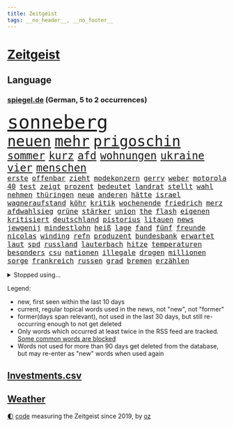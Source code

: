 ```yaml
---
title: Zeitgeist
tags: __no_header__, __no_footer__
---
```


# [Zeitgeist](https://oliz.io/zeitgeist/)

## Language

<h3><a href="https://www.spiegel.de" target="_blank">spiegel.de</a> (German, 5 to 2 occurrences)</h3>
<p style="font-family:monospace">
<span style="font-size:32pt"><a href="news_links.html#sonneberg" class="current">sonneberg</a></span>
<br>
<span style="font-size:25pt"><a href="news_links.html#neuen" class="current">neuen</a></span>
<span style="font-size:25pt"><a href="news_links.html#mehr" class="current">mehr</a></span>
<span style="font-size:25pt"><a href="news_links.html#prigoschin" class="current">prigoschin</a></span>
<br>
<span style="font-size:18pt"><a href="news_links.html#sommer" class="current">sommer</a></span>
<span style="font-size:18pt"><a href="news_links.html#kurz" class="current">kurz</a></span>
<span style="font-size:18pt"><a href="news_links.html#afd" class="current">afd</a></span>
<span style="font-size:18pt"><a href="news_links.html#wohnungen" class="current">wohnungen</a></span>
<span style="font-size:18pt"><a href="news_links.html#ukraine" class="current">ukraine</a></span>
<span style="font-size:18pt"><a href="news_links.html#vier" class="current">vier</a></span>
<span style="font-size:18pt"><a href="news_links.html#menschen" class="current">menschen</a></span>
<br>
<span style="font-size:12pt"><a href="news_links.html#erste" class="current">erste</a></span>
<span style="font-size:12pt"><a href="news_links.html#offenbar" class="current">offenbar</a></span>
<span style="font-size:12pt"><a href="news_links.html#zieht" class="current">zieht</a></span>
<span style="font-size:12pt"><a href="news_links.html#modekonzern" class="current">modekonzern</a></span>
<span style="font-size:12pt"><a href="news_links.html#gerry" class="current">gerry</a></span>
<span style="font-size:12pt"><a href="news_links.html#weber" class="current">weber</a></span>
<span style="font-size:12pt"><a href="news_links.html#motorola" class="new">motorola</a></span>
<span style="font-size:12pt"><a href="news_links.html#40" class="current">40</a></span>
<span style="font-size:12pt"><a href="news_links.html#test" class="current">test</a></span>
<span style="font-size:12pt"><a href="news_links.html#zeigt" class="current">zeigt</a></span>
<span style="font-size:12pt"><a href="news_links.html#prozent" class="current">prozent</a></span>
<span style="font-size:12pt"><a href="news_links.html#bedeutet" class="current">bedeutet</a></span>
<span style="font-size:12pt"><a href="news_links.html#landrat" class="current">landrat</a></span>
<span style="font-size:12pt"><a href="news_links.html#stellt" class="current">stellt</a></span>
<span style="font-size:12pt"><a href="news_links.html#wahl" class="current">wahl</a></span>
<span style="font-size:12pt"><a href="news_links.html#nehmen" class="current">nehmen</a></span>
<span style="font-size:12pt"><a href="news_links.html#thüringen" class="current">thüringen</a></span>
<span style="font-size:12pt"><a href="news_links.html#neue" class="current">neue</a></span>
<span style="font-size:12pt"><a href="news_links.html#anderen" class="current">anderen</a></span>
<span style="font-size:12pt"><a href="news_links.html#hätte" class="current">hätte</a></span>
<span style="font-size:12pt"><a href="news_links.html#israel" class="current">israel</a></span>
<span style="font-size:12pt"><a href="news_links.html#wagneraufstand" class="new">wagneraufstand</a></span>
<span style="font-size:12pt"><a href="news_links.html#köhr" class="new">köhr</a></span>
<span style="font-size:12pt"><a href="news_links.html#kritik" class="current">kritik</a></span>
<span style="font-size:12pt"><a href="news_links.html#wochenende" class="current">wochenende</a></span>
<span style="font-size:12pt"><a href="news_links.html#friedrich" class="current">friedrich</a></span>
<span style="font-size:12pt"><a href="news_links.html#merz" class="current">merz</a></span>
<span style="font-size:12pt"><a href="news_links.html#afdwahlsieg" class="new">afdwahlsieg</a></span>
<span style="font-size:12pt"><a href="news_links.html#grüne" class="current">grüne</a></span>
<span style="font-size:12pt"><a href="news_links.html#stärker" class="current">stärker</a></span>
<span style="font-size:12pt"><a href="news_links.html#union" class="current">union</a></span>
<span style="font-size:12pt"><a href="news_links.html#the" class="current">the</a></span>
<span style="font-size:12pt"><a href="news_links.html#flash" class="new">flash</a></span>
<span style="font-size:12pt"><a href="news_links.html#eigenen" class="current">eigenen</a></span>
<span style="font-size:12pt"><a href="news_links.html#kritisiert" class="current">kritisiert</a></span>
<span style="font-size:12pt"><a href="news_links.html#deutschland" class="current">deutschland</a></span>
<span style="font-size:12pt"><a href="news_links.html#pistorius" class="current">pistorius</a></span>
<span style="font-size:12pt"><a href="news_links.html#litauen" class="current">litauen</a></span>
<span style="font-size:12pt"><a href="news_links.html#news" class="current">news</a></span>
<span style="font-size:12pt"><a href="news_links.html#jewgenij" class="current">jewgenij</a></span>
<span style="font-size:12pt"><a href="news_links.html#mindestlohn" class="current">mindestlohn</a></span>
<span style="font-size:12pt"><a href="news_links.html#heiß" class="current">heiß</a></span>
<span style="font-size:12pt"><a href="news_links.html#lage" class="current">lage</a></span>
<span style="font-size:12pt"><a href="news_links.html#fand" class="current">fand</a></span>
<span style="font-size:12pt"><a href="news_links.html#fünf" class="current">fünf</a></span>
<span style="font-size:12pt"><a href="news_links.html#freunde" class="current">freunde</a></span>
<span style="font-size:12pt"><a href="news_links.html#nicolas" class="current">nicolas</a></span>
<span style="font-size:12pt"><a href="news_links.html#winding" class="new">winding</a></span>
<span style="font-size:12pt"><a href="news_links.html#refn" class="new">refn</a></span>
<span style="font-size:12pt"><a href="news_links.html#produzent" class="current">produzent</a></span>
<span style="font-size:12pt"><a href="news_links.html#bundesbank" class="current">bundesbank</a></span>
<span style="font-size:12pt"><a href="news_links.html#erwartet" class="current">erwartet</a></span>
<span style="font-size:12pt"><a href="news_links.html#laut" class="current">laut</a></span>
<span style="font-size:12pt"><a href="news_links.html#spd" class="current">spd</a></span>
<span style="font-size:12pt"><a href="news_links.html#russland" class="current">russland</a></span>
<span style="font-size:12pt"><a href="news_links.html#lauterbach" class="current">lauterbach</a></span>
<span style="font-size:12pt"><a href="news_links.html#hitze" class="current">hitze</a></span>
<span style="font-size:12pt"><a href="news_links.html#temperaturen" class="current">temperaturen</a></span>
<span style="font-size:12pt"><a href="news_links.html#besonders" class="current">besonders</a></span>
<span style="font-size:12pt"><a href="news_links.html#csu" class="current">csu</a></span>
<span style="font-size:12pt"><a href="news_links.html#nationen" class="current">nationen</a></span>
<span style="font-size:12pt"><a href="news_links.html#illegale" class="current">illegale</a></span>
<span style="font-size:12pt"><a href="news_links.html#drogen" class="current">drogen</a></span>
<span style="font-size:12pt"><a href="news_links.html#millionen" class="current">millionen</a></span>
<span style="font-size:12pt"><a href="news_links.html#sorge" class="current">sorge</a></span>
<span style="font-size:12pt"><a href="news_links.html#frankreich" class="current">frankreich</a></span>
<span style="font-size:12pt"><a href="news_links.html#russen" class="current">russen</a></span>
<span style="font-size:12pt"><a href="news_links.html#grad" class="current">grad</a></span>
<span style="font-size:12pt"><a href="news_links.html#bremen" class="current">bremen</a></span>
<span style="font-size:12pt"><a href="news_links.html#erzählen" class="current">erzählen</a></span>
</p>
<details>
<summary>Stopped using...</summary>
<p class="former" style="font-size:12pt">
benjamin(978) statement(977) freien(976) gewaltige(976) jugendlichen(976) kritisch(976) lohnt(976) trat(976) amsterdam(975) hinterlassen(975) james(975) klare(975) november(975) willen(975) kurzfristig(974) niveau(974) rief(974) solidarität(974) verpflichtet(974) übersicht(974) 2015(973) gelegt(973) krankenhäusern(973) spanier(973) zuge(973) anleger(972) anspruch(972) gelungen(972) gewaltig(972) her(972) philippinen(972) schlag(972) verlängern(972) angeblichen(971) aufs(971) bayer(971) bundesweit(971) gastgeber(971) leverkusen(971) reißt(971) schweigen(971) tor(971) verschieben(971) virus(971) zoo(971) zuschauer(971) 65(970) besorgt(970) fließt(970) geheimnis(970) kritisierte(970) medikamente(970) pflege(970) portugal(970) ruf(970) rücktritt(970) suspendiert(970) worauf(970) öffentlichen(970) 12(969) augen(969) investieren(969) myanmar(969) simon(969) verlust(969) vorschläge(969) who(969) ehren(968) gefasst(968) institut(968) künstler(968) punkt(968) radikale(968) regt(968) reich(968) thailand(968) videobotschaft(968) wofür(968) abstimmung(967) augsburg(967) bewegung(967) bewerber(967) bsc(967) ehefrau(967) getrennt(967) hertha(967) indes(967) jury(967) kräftig(967) obama(967) streitkräfte(967) august(966) ließen(966) meinungsfreiheit(966) termin(966) unterricht(966) florian(965) illegalen(965) nigeria(965) optimistisch(965) schlagzeilen(965) einstigen(964) freie(964) gehalten(964) meinem(964) offenen(964) verlängerung(964) europäer(963) manuel(963) rapper(963) verbindet(963) verzichtet(963) wies(963) deals(962) finanziell(962) karte(962) studien(961) bedeutung(960) drastischen(960) song(960) beantragt(959) frust(959) gaben(959) eigener(958) tausenden(958) 10(957) ebenso(957) tauchen(957) kürzlich(956) matthias(956) mittlerweile(956) schuss(956) einsetzen(954) immunität(954) starker(954) berater(953) geschäftsführer(953) müsste(952) status(952) gesundheitsministerium(951) eigenes(950) holocaust(950) monats(950) gemeinsames(949) kate(948) moderatorin(947) dein(946) bäume(944) teilnahme(941) begrüßt(940) s(940) abstieg(939) herausforderung(936) hype(934) app(932) beendete(923) johannes(923) bündnis(922) erhebliche(922) elizabeth(920) palästinenser(917) karlsruhe(913) hitler(911) ungewöhnlichen(911) 85(909) ausweg(901) heidelberg(890) mangelnde(886) zustimmen(864) anna(859) nachbarland(855) gemüse(853) karriereende(852) kannte(836) demnächst(826) orte(814) ausländischen(813) politikern(803) geehrt(781) besonderes(752) abgegeben(750) 38(742) wenigsten(719) adac(716) eröffnung(712) verstorben(684) beeinträchtigt(670) nicole(669) befürwortet(665) gerissen(658) zeitungsbericht(641) gewohnt(640) hawaii(639) verbündeten(637) gemeinschaft(634) kalten(634) 73(633) minderheiten(632) getöteten(630) pazifik(629) entlasten(628) nfl(618) konflikts(615) beeinflusst(608) briefe(606) rwe(599) stau(598) stern(592) bekannteste(573) unserem(566) schienen(562) dutzenden(561) militärischen(561) seltene(558) energiekonzern(557) begehen(556) phänomen(549) papa(535) erschwert(531) hochzeit(524) g7staaten(523) menschenrechtler(521) heikel(520) oscar(519) berger(518) zweites(516) geplatzt(509) zählte(507) entführung(506) erneuert(501) klingen(496) auswertung(494) gezwungen(494) einheit(491) krankheiten(490) 2014(489) gastbeitrag(485) bejubelt(482) verwaltung(482) mbappé(475) bill(473) barack(463) arbeitszeit(460) gestärkt(458) schneiden(457) vermieter(457) anlässlich(454) ausweiten(454) ukrainekriegs(450) zeitenwende(449) zugriff(445) charkiw(444) todes(444) ungewiss(440) unabhängig(438) 55(436) begrenzt(431) niedersächsischen(431) dmitrij(430) 48(426) bezeichnen(425) kalt(425) boxen(422) durchsuchen(421) g7(421) trauerfeier(418) nachfolgerin(417) fernen(416) antisemitische(414) usdollar(410) ufer(408) vermisster(408) jack(407) dahin(402) verärgert(402) export(401) exregierungschef(399) lokführer(395) unterlag(395) psychiatrie(392) verdrängen(392) luisa(391) verschwanden(390) kinderinterview(387) love(387) momentan(387) viral(386) begnadigung(385) prinzessin(384) suchte(384) lngterminal(382) bist(381) syrischen(381) dänischen(380) klimakatastrophe(379) rockband(379) andy(377) bedrohte(372) brittney(372) griner(372) heimspiel(372) zeichnen(371) republikanischer(370) fernverkehr(369) provider(368) tierschützer(368) riefen(366) madrids(359) misshandelt(359) prompt(359) furore(355) identifizieren(355) erdrutsche(354) syriens(354) gegenzug(352) sahen(351) 16jähriger(344) 81(343) genauer(341) umkämpfte(341) atomkraftwerke(336) stören(336) verstoßen(336) nennen(334) zuhause(329) streicheln(327) neubauer(324) prüfungen(324) freispruch(320) chinesen(317) unterkünfte(317) blackout(315) britischem(309) island(308) demonstrierenden(307) bewältigen(306) leopard2panzer(306) bildband(302) pleiten(300) weltgrößten(300) disney(299) 14jährige(298) geistlichen(297) peru(297) erkenntnissen(292) mississippi(290) begrenzen(289) ermordete(287) films(287) marken(286) aufsicht(285) energiepauschale(284) emsland(283) telekom(281) missverständnis(278) künstlich(277) finnen(276) kita(276) rätseln(275) 1992(274) ersetzt(270) konten(270) heikler(269) leitung(268) bewusstlos(267) rechtsradikale(266) aufholjagd(265) historisches(264) hingerichtet(262) lebron(262) gesundheitszustand(261) quer(259) inspiziert(258) 42jährige(255) vereine(254) arnold(253) machtwechsel(253) astronauten(252) bröckelt(252) arbeitszeiterfassung(251) erleichtern(250) lakers(248) adidas(247) exklusiv(247) postet(246) szenarien(246) abgestimmt(244) wohnungsbau(244) entführen(242) regimes(242) beobachtungen(241) jewgeni(241) standard(241) abgelegt(240) aktivist(240) pakete(240) razzien(240) festnehmen(238) verurteilten(238) vizepräsidentin(236) lützerath(235) manipuliert(235) ignoriert(234) epidemie(233) stadtderby(233) unverständnis(233) einkauf(232) synagoge(232) erklärungen(231) rückstand(231) forscht(230) solidarisieren(229) geplantes(228) mützenich(228) streits(228) ausgebremst(227) blank(227) dance(226) lawine(226) minsk(226) alias(223) betrugsvorwürfe(223) hilton(223) schönheit(222) trümmern(222) außenpolitik(221) krönung(221) carolina(218) boulevardzeitung(217) eric(217) stimmte(217) weitem(217) abgeben(215) scheuen(215) weiterkommen(215) human(213) spielzeug(213) aussichten(212) begehrt(212) uskonzern(212) äußerung(212) besserer(211) mitarbeiterinnen(211) aufwendig(210) adolf(209) netanyahu(209) bamberg(208) reichlich(206) sydney(205) umstellen(205) ig(204) metall(204) geworben(203) journal(202) testet(202) verunsichert(200) überragt(200) formiert(199) spdfraktionschef(199) tabu(199) twitterchef(199) erfüllung(198) chinesisches(197) zukommt(197) koreanischen(196) neuartigen(196) wegfallen(196) jüdische(195) ware(195) amtsgericht(193) spiegelpodcast(192) vorgängerin(192) räumung(189) umgangs(189) 56(188) kontrahenten(188) schränken(188) streben(188) ließe(186) durcheinander(185) tanzen(185) ghana(184) überprüfen(184) inhaftierter(183) politikum(183) berlinwahl(182) bischöfe(182) mexikanischen(181) nachschub(181) kamala(180) bräuchten(179) ungewöhnlicher(179) streitigkeiten(178) sachbeschädigung(177) grünes(175) kampfflugzeuge(175) fabuliert(172) salvador(172) opfers(171) spiegelredakteur(171) gebrauchte(169) kapital(169) hochfahren(168) jerusalem(168) rammt(168) bezug(167) handelspartner(167) konzernchef(167) betreffen(166) exportieren(166) wiederholungswahl(165) kohlendioxid(164) lebenszeit(164) sensation(164) staatshaushalt(164) fremden(163) porträtiert(162) streich(162) ausgeladen(160) gesundheitssystem(160) moritz(160) natürlicher(160) schimpfte(160) viereinhalb(160) arbeitszeiten(159) bergkarabach(158) ahmad(157) avatar(157) bass(157) epos(157) erschienen(157) rückenschmerzen(157) schilderte(157) aufgefallen(156) spezialkräfte(156) mail(155) redaktion(155) regenfälle(155) erweisen(154) milliardenhöhe(154) verheerende(154) auschwitz(153) hinrichtungen(153) immobilienpreise(153) nachfahren(153) erliegen(152) adresse(151) symptome(151) erfolgreiche(150) forscherteam(150) oberfranken(150) sammlung(150) nachteil(149) europarat(148) wahnsinn(148) meiste(147) perspektive(147) santos(147) wilden(147) batic(146) bildungsministerium(146) djirsarai(146) fdpgeneralsekretär(146) leitmayr(146) ministers(146) sophie(146) küken(145) mischt(145) usvizepräsidentin(145) minderjährige(144) bewahren(143) c(143) ivan(142) michail(142) polizeischutz(142) profifußball(142) toney(142) botschafterin(141) juan(141) behördenangaben(140) besuchern(140) eiltempo(140) halbinsel(140) jason(140) paparazzi(140) wikinger(140) bescheiden(139) geschäftsmann(139) übungen(139) patzt(138) babysitter(137) entwickelten(137) exekutionen(137) houellebecq(137) lithium(137) mccarthy(137) ruhm(137) schwache(137) bauer(136) bundeswirtschaftsminister(136) contest(136) esc(136) eurovision(136) orthodoxe(136) playoffs(136) vorschriften(136) 66jährige(135) armenien(135) begeistern(135) demos(135) lothar(135) ausstellung(134) hitlergruß(133) junta(133) patzer(133) alfred(132) aserbaidschan(132) frisches(132) konkurrenzkampf(132) kopieren(132) marburg(132) neubau(132) abheben(131) 22jährigen(130) heran(130) stellungen(130) betreuer(129) erneuter(129) inseln(129) rheinmetall(129) süßigkeiten(129) transfer(129) angeschlagen(128) ohrfeige(128) berge(127) justizreform(127) erstellt(126) kyrgios(126) mütze(126) rüstungsindustrie(126) starteten(126) to(125) jubelt(124) nudeln(124) jäger(123) rekordmeister(123) schlammlawinen(122) wunden(122) georgien(120) junior(120) räume(120) teilgenommen(120) ajax(119) köpfe(119) abiturienten(118) dennis(118) waffengewalt(118) abkopplung(117) clinton(117) handwerker(116) lebende(115) titelkampf(115) rabe(114) vorwurfs(114) ausfällen(113) nachdruck(113) präsidentschaftskandidat(113) verkürzen(113) autounfall(111) kürzere(111) pfannkuchen(111) wahlsieger(111) 29jährigen(110) befreiungsschlag(110) fernhalten(110) gewendet(110) verschleppte(110) nordirland(109) seniorinnen(109) tabellenkeller(109) willkür(109) eingeschüchtert(108) luxusuhren(108) massachusetts(108) rolex(108) schimpft(108) brüskiert(107) dumm(107) gekoppelt(107) maßgeblich(107) abstriche(106) weitestgehend(106) detail(105) eon(105) geringere(105) herzlich(105) pizza(105) radfahrer(105) ständige(105) instituts(104) privatschule(104) zerlegen(104) zusammenstoß(104) grafiken(103) nbageschichte(103) herstellen(102) unterbrechung(102) blamage(101) galerie(101) nationalsozialistischen(101) petersen(101) don't(99) flugsicherung(99) leise(99) rekordverdächtig(99) teures(99) globus(98) on(98) tabellenführung(98) veganem(98) abrechnung(97) etappensieg(97) strafmaßnahmen(97) verzeichnete(97) wegwerfen(97) hermann(96) militärhilfen(96) ofen(96) verbreitete(96) wurzeln(96) pilz(95) tierarten(95) anstatt(94) basketball(94) fußballklub(94) führungsrolle(94) jamshid(94) jena(94) kufen(94) mobilisiert(94) nazizeit(94) sharmahd(94) stewart(94) taxifahrer(93) zoos(93) ehrgeizige(92) ernüchterung(92) glücklicher(92) schuhe(92) spiegelreport(92) 1987(91) beschädigte(91) code(91) jonathan(91) klimakanzler(91) machbar(91) worklifebalance(91) bedürftigen(90) buchstaben(90) wehr(90) überfalls(90) übergewichtige(90) akkus(89) hanau(89) königsetappe(89) prioritäten(89) prunk(89) russlandsanktionen(89) wallace(89) zurückgeben(89) begeben(88) georgischen(88) hündin(88) ines(88) klinische(88) löcher(88) petition(88) #metoo(87) flutkatastrophe(87) linkenpolitikerin(87) nuklearen(87) supermarktkette(87) zielte(87) auffassungen(86) konzernen(86) standing(86) tesco(86) unerwünschten(86) verstand(86) wackelt(86) absichtlich(85) aggressor(85) fahne(85) jordanien(85) norditalien(85) ohren(85) parks(85) schrieben(85) smiths(85) türkisch(85) alleingang(84) ed(84) eingeladen(84) genähert(84) lebenslanger(84) mecklenburgvorpommerns(84) 40jähriger(83) ausgezählt(83) brennen(83) downing(83) eliteeinheit(83) gejagt(83) hohes(83) menschenrechtsorganisation(83) rüstungskonzern(83) umweltverbände(83) wetterphänomen(83) überschwemmung(83) grundschulkind(82) koma(82) regale(82) verschwörungsmythen(82) abba(81) gesunde(81) jahrelangen(81) weltreise(81) armenier(80) befremden(80) dekret(80) dicaprio(80) leonardo(80) personalpolitik(80) söldnertruppen(80) zynismus(80) heizungen(79) räuber(79) stadionverbot(79) trainerin(79) zerreißprobe(79) jacht(78) reklame(78) abstiegsränge(77) erteilte(77) geschehen(77) jahrhundertelang(77) jesse(77) jordan(77) marschieren(77) rodung(77) bauindustrie(76) sortiment(76) homepage(75) kippen(75) schließung(75) bizarre(74) eigentlichen(74) verneint(74) wirtschaftssanktionen(74) zeilen(74) zweigstelle(74) angeben(73) eingeklemmt(73) frauenquote(73) kanye(73) parteichefin(73) pascal(73) aufsichtsbehörden(72) codenamen(72) desaströs(72) facebookkonzern(72) methan(72) vergangenes(72) 2027(71) finanzspritze(71) france(71) lagert(71) mikroben(71) mitgründer(71) pen(71) saudi(71) unbefristeten(71) assistenten(70) bascher(70) konsumenten(70) sahelzone(70) angerichtet(69) arten(69) facebookmutterkonzern(69) imran(69) khan(69) konkurrent(69) nsu(69) rechnungen(69) verwaltungsgericht(69) ausgebeutet(68) hurra(68) susanne(68) taxi(68) zittern(68) hausdurchsuchungen(67) krachte(67) aufprall(66) bedeutsam(66) geflüchtet(66) haushaltsverhandlungen(66) silke(66) beherrschen(65) betrugsfall(65) handelsabkommen(65) 375(64) einzuhalten(64) fernost(64) onlinepetition(64) unokonferenz(64) durchsuchten(63) jr(63) let’s(63) aussterben(62) bereut(62) europarats(62) pausieren(62) smartphoneapp(62) vorschreiben(62) 175(61) breites(61) dnaproben(61) fantasie(61) gehofft(61) hour(61) verbrennerautos(61) zuständigen(61) bijan(60) caspar(60) geringverdiener(60) grant(60) tina(60) vereinbaren(60) vergleichen(60) d(59) übergriff(59) einwohnermeldeamt(58) erneuerung(58) gesunkene(58) nirgendwo(58) schriftstellervereinigung(58) taktischer(58) uniklinik(58) exekution(57) geräusche(57) konkurrenzorganisation(57) technischer(57) zusammengeprallt(57) doha(56) frommer(56) klimaschutzpolitik(56) nils(56) roher(56) elfjähriger(55) geldfluss(55) küssen(55) matthäus(55) wahlberechtigte(55) bar(54) chronologie(54) erspart(54) journaljournalisten(54) jugendschutz(54) namentlichen(54) pressefreiheit(54) rar(54) rekordchampion(54) vorsitz(54) 48jähriger(53) alexandra(53) breite(53) datenschützern(53) fakebild(53) flüchtende(53) konkret(53) neuauflage(53) regierungswechsel(53) vertagt(53) öffentlichrechtliche(53) abschneiden(52) bremerhaven(52) fauxpas(52) gendersprache(52) kult(52) praktischen(52) verwaltungsratschef(52) wartelisten(52) beachtete(51) beziffert(51) dschidda(51) beate(50) bestechung(50) gekennzeichnet(50) kunstfreiheit(50) pushbacks(50) westlicher(50) zuschlag(50) brunnen(49) bundesweite(49) codes(49) entmachtet(49) explorer(49) ozonschicht(49) professorin(49) rosenheim(49) sea(49) ultranationalist(49) ergeht(48) furious(48) reifen(48) versuchter(48) zusammenhängen(48) 81jährige(47) baker(47) massenhaft(47) reue(47) account(46) bio(46) boulevard(46) drag(46) einreiseverbot(46) fluch(46) kern(46) münchens(46) beninbronzen(45) dfbpräsident(45) elektroautobauer(45) genauere(45) christi(44) geimpft(44) hannah(44) melanie(44) tötungsdelikt(44) ausgehen(43) dick(43) schwanz(43) zittrige(43) zweijährigen(43) abwasser(42) bodenschätze(42) bundesrichter(42) drugs(42) how(42) interaktive(42) maus(42) nbastar(42) rights(42) schulz(42) sell(42) verfehlten(42) ascheregen(41) fühlte(41) impfkommission(41) jeanne(41) kracht(41) relegationsplatz(41) skydoku(41) vertieft(41) weltordnung(41) 55jährigen(40) aki(40) aufspaltung(40) bürgerrechtler(40) einsamen(40) erklärungsnot(40) eruption(40) festhalten(40) geplatzter(40) gewidmet(40) horn(40) iba(40) kaurismäki(40) ambitionierte(39) bayernniederlage(39) historikerin(39) kontraproduktiv(39) millionär(39) ärmere(39) abiturprüfungen(38) ausgehoben(38) batteriefabrik(38) diät(38) generieren(38) gewährt(38) grenzkontrollen(38) protestformen(38) war’s(38) ächtung(38) 180(37) 1943(37) kriegt(37) liest(37) pentagonleaks(37) rückspiel(37) sanktionsregime(37) straßenverkehr(37) unerschütterlichen(37) überfahren(37) überwiesen(37) abschaltung(36) aneignung(36) bundesgartenschau(36) explodiert(36) krankt(36) kultureller(36) nsterrors(36) schafen(36) auffällig(35) ausgeschrieben(35) dokumenten(35) freibrief(35) rad(35) spruch(35) toben(35) vielmehr(35) wertvolle(35) digitalminister(34) invasionstruppen(34) schürt(34) versicherungsschutz(34) verzögerte(34) weiterlaufen(34) 97(33) bistum(33) herten(33) höchststand(33) palme(33) prägt(33) staatsgeheimnisse(33) erfindungen(32) formuliert(32) göringeckardt(32) katrin(32) lebewesen(32) matthew(32) superkraft(32) voranbringen(32) 92(31) datenleck(31) retteten(31) roms(31) spitzenverdiener(31) tarifeinigung(31) österreichischer(31) ausreiseverbot(30) expertengremium(30) ifo(30) inhaftiert(30) menschenmenge(30) militärregierung(30) risikogruppen(30) abgeschlossene(29) geldwäsche(29) investorendeal(29) datenschutz(28) ernüchternde(28) frühlings(28) herkommen(28) justizsenatorin(28) qrcodes(28) evakuierungen(27) feinde(27) glaubte(27) muslimische(27) nachbesserungen(27) niedrigem(27) rennserie(27) verständlich(27) windows(26) bezeichnung(25) blutiger(25) erkämpft(25) erregt(25) hauptversammlung(25) schützengräben(25) taugt(25) usgrenze(25) graichen(24) my(24) prediger(24) vierten(24) andrang(23) flutgefahr(23) gitarre(23) lukrativen(23) moon(23) preiskampf(23) queerer(23) sexualstraftäter(23) teslachefs(23) umstieg(23) wahlgang(23) ernannte(22) filmbranche(22) gedruckt(22) gewerkschaftern(22) mccann(22) rodríguez(22) schiffen(22) spektakulären(22) usbekistan(22) 74jähriger(21) bangkok(21) braunbären(21) designierter(21) einräumen(21) exbürgermeister(21) f16kampfjets(21) fazit(21) g7gipfel(21) minutenlang(21) rechnung(21) tragik(21) versperrt(21) arrhythmogene(20) arvc(20) bibi(20) gesiegt(20) jederzeit(20) kardiomyopathie(20) projekts(20) rechtsventrikuläre(20) schwärmt(20) trauzeuge(20) druckmittel(19) fangwei(19) lee(19) überführt(19) artikeln(18) aufenthalt(18) betreten(18) esctriumph(18) herzustellen(18) hut(18) jahrzehntealten(18) raubüberfall(18) handelsblatt(17) touristenattraktionen(17) unterstellt(17) aufregende(16) kommunalwahlen(16) neely(16) trümpfe(16) würgegriff(16) abtrünnige(15) denachef(15) gezählt(15) hansjoachim(15) leuten(15) tabak(15) watzke(15) camp(14) d’italia(14) entziehen(14) lauterbachs(14) lindern(14) massen(14) seenotrettung(14) taktik(14) weltwetterorganisation(14) wmo(14) aquadom(13) glückliche(13) güter(13) haller(13) lebenserwartung(13) rollte(13) seider(13) sébastien(13) alkmaar(12) az(12) bundestages(12) großbestellung(12) haubitzen(12) mysteriöses(12) niro(12) serienmeister(12) zunehmenden(12) blume(11) gebrauchten(11) hausherr(11) kinschal(11) silvia(11) soldatinnen(11) ungenutzt(11)
</p>
</details>
<p>Legend:
<ul>
<li><span class="new">new</span>, first seen within the last 10 days</li>
<li><span class="current">current</span>, regular topical words used in the news, not "new", not "former"</li>
<li><span class="former">former(days span relevant)</span>, not used in the last 30 days, but still re-occurring enough to not get deleted</li>
<li>Only words which occurred at least twice in the RSS feed are tracked. <a href="language/filters.py">Some common words are blocked</a></li>
<li>Words not used for more than 90 days get deleted from the database, but may re-enter as "new" words when used again</li>
</ul>
</p>

## [Investments](investments.html)[.csv](investments.csv)

## [Weather](weather.html)

<footer>
<a href="javascript:toggleTheme()" class="nav">🌓</a>
<a href="https://github.com/ooz/zeitgeist">code</a> measuring the Zeitgeist since 2019, by <a href="https://oliz.io">oz</a>
</footer>
